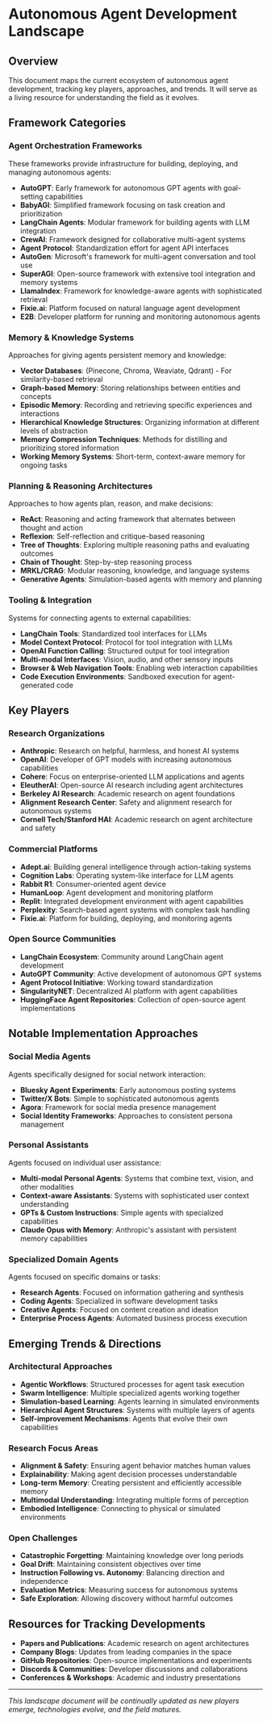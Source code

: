 # Autonomous Agent Development Landscape

## Overview

This document maps the current ecosystem of autonomous agent development, tracking key players, approaches, and trends. It will serve as a living resource for understanding the field as it evolves.

## Framework Categories

### Agent Orchestration Frameworks

These frameworks provide infrastructure for building, deploying, and managing autonomous agents:

- **AutoGPT**: Early framework for autonomous GPT agents with goal-setting capabilities
- **BabyAGI**: Simplified framework focusing on task creation and prioritization
- **LangChain Agents**: Modular framework for building agents with LLM integration
- **CrewAI**: Framework designed for collaborative multi-agent systems
- **Agent Protocol**: Standardization effort for agent API interfaces
- **AutoGen**: Microsoft's framework for multi-agent conversation and tool use
- **SuperAGI**: Open-source framework with extensive tool integration and memory systems
- **LlamaIndex**: Framework for knowledge-aware agents with sophisticated retrieval
- **Fixie.ai**: Platform focused on natural language agent development
- **E2B**: Developer platform for running and monitoring autonomous agents

### Memory & Knowledge Systems

Approaches for giving agents persistent memory and knowledge:

- **Vector Databases**: (Pinecone, Chroma, Weaviate, Qdrant) - For similarity-based retrieval
- **Graph-based Memory**: Storing relationships between entities and concepts
- **Episodic Memory**: Recording and retrieving specific experiences and interactions
- **Hierarchical Knowledge Structures**: Organizing information at different levels of abstraction
- **Memory Compression Techniques**: Methods for distilling and prioritizing stored information
- **Working Memory Systems**: Short-term, context-aware memory for ongoing tasks

### Planning & Reasoning Architectures

Approaches to how agents plan, reason, and make decisions:

- **ReAct**: Reasoning and acting framework that alternates between thought and action
- **Reflexion**: Self-reflection and critique-based reasoning
- **Tree of Thoughts**: Exploring multiple reasoning paths and evaluating outcomes
- **Chain of Thought**: Step-by-step reasoning process
- **MRKL/CRAG**: Modular reasoning, knowledge, and language systems
- **Generative Agents**: Simulation-based agents with memory and planning

### Tooling & Integration

Systems for connecting agents to external capabilities:

- **LangChain Tools**: Standardized tool interfaces for LLMs
- **Model Context Protocol**: Protocol for tool integration with LLMs
- **OpenAI Function Calling**: Structured output for tool integration
- **Multi-modal Interfaces**: Vision, audio, and other sensory inputs
- **Browser & Web Navigation Tools**: Enabling web interaction capabilities
- **Code Execution Environments**: Sandboxed execution for agent-generated code

## Key Players

### Research Organizations

- **Anthropic**: Research on helpful, harmless, and honest AI systems
- **OpenAI**: Developer of GPT models with increasing autonomous capabilities
- **Cohere**: Focus on enterprise-oriented LLM applications and agents
- **EleutherAI**: Open-source AI research including agent architectures
- **Berkeley AI Research**: Academic research on agent foundations
- **Alignment Research Center**: Safety and alignment research for autonomous systems
- **Cornell Tech/Stanford HAI**: Academic research on agent architecture and safety

### Commercial Platforms

- **Adept.ai**: Building general intelligence through action-taking systems
- **Cognition Labs**: Operating system-like interface for LLM agents
- **Rabbit R1**: Consumer-oriented agent device
- **HumanLoop**: Agent development and monitoring platform
- **Replit**: Integrated development environment with agent capabilities
- **Perplexity**: Search-based agent systems with complex task handling
- **Fixie.ai**: Platform for building, deploying, and monitoring agents

### Open Source Communities

- **LangChain Ecosystem**: Community around LangChain agent development
- **AutoGPT Community**: Active development of autonomous GPT systems
- **Agent Protocol Initiative**: Working toward standardization
- **SingularityNET**: Decentralized AI platform with agent capabilities
- **HuggingFace Agent Repositories**: Collection of open-source agent implementations

## Notable Implementation Approaches

### Social Media Agents

Agents specifically designed for social network interaction:

- **Bluesky Agent Experiments**: Early autonomous posting systems
- **Twitter/X Bots**: Simple to sophisticated autonomous agents
- **Agora**: Framework for social media presence management
- **Social Identity Frameworks**: Approaches to consistent persona management

### Personal Assistants

Agents focused on individual user assistance:

- **Multi-modal Personal Agents**: Systems that combine text, vision, and other modalities
- **Context-aware Assistants**: Systems with sophisticated user context understanding
- **GPTs & Custom Instructions**: Simple agents with specialized capabilities
- **Claude Opus with Memory**: Anthropic's assistant with persistent memory capabilities

### Specialized Domain Agents

Agents focused on specific domains or tasks:

- **Research Agents**: Focused on information gathering and synthesis
- **Coding Agents**: Specialized in software development tasks
- **Creative Agents**: Focused on content creation and ideation
- **Enterprise Process Agents**: Automated business process execution

## Emerging Trends & Directions

### Architectural Approaches

- **Agentic Workflows**: Structured processes for agent task execution
- **Swarm Intelligence**: Multiple specialized agents working together
- **Simulation-based Learning**: Agents learning in simulated environments
- **Hierarchical Agent Structures**: Systems with multiple layers of agents
- **Self-improvement Mechanisms**: Agents that evolve their own capabilities

### Research Focus Areas

- **Alignment & Safety**: Ensuring agent behavior matches human values
- **Explainability**: Making agent decision processes understandable
- **Long-term Memory**: Creating persistent and efficiently accessible memory
- **Multimodal Understanding**: Integrating multiple forms of perception
- **Embodied Intelligence**: Connecting to physical or simulated environments

### Open Challenges

- **Catastrophic Forgetting**: Maintaining knowledge over long periods
- **Goal Drift**: Maintaining consistent objectives over time
- **Instruction Following vs. Autonomy**: Balancing direction and independence
- **Evaluation Metrics**: Measuring success for autonomous systems
- **Safe Exploration**: Allowing discovery without harmful outcomes

## Resources for Tracking Developments

- **Papers and Publications**: Academic research on agent architectures
- **Company Blogs**: Updates from leading companies in the space
- **GitHub Repositories**: Open-source implementations and experiments
- **Discords & Communities**: Developer discussions and collaborations
- **Conferences & Workshops**: Academic and industry presentations

---

*This landscape document will be continually updated as new players emerge, technologies evolve, and the field matures.*